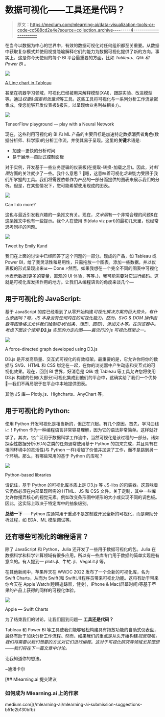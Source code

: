 # 数据可视化——工具还是代码？

> 原文：<https://medium.com/mlearning-ai/data-visualization-tools-or-code-cc588cd2e4e?source=collection_archive---------4----------------------->

在当今以数据为中心的世界中，有效的数据可视化对任何组织都至关重要。从数据中获取复杂模式并使用视觉隐喻解释它们的能力为数据可视化提供了新的方向。事实上，这是你今天使用的每个 BI 平台最重要的方面，比如 *Tableau、Qlik 和 Power BI* 。

![](img/021a4f7a73fba1aec0be66ac7495eef7.png)

[A Line chart in Tableau](https://www.tableau.com/data-insights/reference-library/visual-analytics/charts/line-charts)

甚至在机器学习领域，可视化已经被用来解释模型(XAI)、跟踪实验、改进模型等。通过*权重&偏差和张量流*等工具。这些工具将可视化与一系列分析工作流紧密集成，使您能够开发仪表板&报告，以呈现给业务利益相关方。

![](img/42f887a763343b3e0b2df24639b8f1e6.png)

TensorFlow playground — play with a Neural Network

现在，这些利用可视化的 BI 和 ML 产品的主要目标是加速特定数据消费者角色(数据分析师、科学家)的分析工作流，并使其易于呈现。这里的**关键**术语是:

*   加速—更快的分析时间
*   易于展示—自助式控制面板

对于实例，开发基于一些业务逻辑的仪表板(在提取-转换-加载之后)。因此，对*制图*方面的关注就少了一些。我什么意思？🤔嗯，这意味着可视化*定制*能力受限于我们所掌握的工具。我们将需要依赖作为产品的一部分而提供的图表来展示我们的分析。但是，在某些情况下，您可能希望使用现成的图表。

![](img/36983254f43d4b7c41a26686ade45b44.png)

Can I do more?

这也与最近引发我兴趣的一条推文有关。现在，*艾米丽*有一个非常合理的问题&在这条推文中也有一些提示。我个人在使用 BI(data viz part)的最初几天里，也经常思考同样的问题。

![](img/518b5cb3efda140d5a534214accdc935.png)

Tweet by Emily Kund

我们在上面的讨论中已经回答了这个问题的一部分。现成的产品，如 Tableau 或 Power BI，给了我灵活性和易用性，只需拖放一个图表，添加一些数据，并以仪表板的形式呈现出来📊— Done ⚡️然而，如果我想在一个完全不同的图表中可视化地表示数据(更多的变量，直观的 UI 体验，等等。)，我可能需要对它进行编码。这就是可视化库发挥作用的地方。让我们从编程语言的角度来谈几个—

## 用于可视化的 JavaScript:

基于 JavaScript 的库已经看到了从零开始构建*可视化解决方案的巨大势头。有什么原因吗？嗯，JS 本身没有任何内在的可视化能力。然而，SVG & DOM 操作函数等图像格式允许我们绘制形状(线条、矩形、圆形)、添加文本等。在浏览器中。考虑下面这个使用 **D3.js** 实现的力定向图——最流行的 js 可视化框架之一。*

![](img/51a58c00593f1af95805281ad46ce969.png)

A force-directed graph developed using D3.js

D3.js 是开发高质量、交互式可视化的有效框架。最重要的是，它允许你将你的数据与 SVG、HTML 和 CSS 绑定在一起，在你的浏览器中产生动态和交互式的可视化效果。现在，回到 BI 世界，好消息是 Qlik 或 Tableau 等工具允许您将使用 D3.js 构建的任何(大部分)可视化集成到他们的平台中，这确实给了我们一个优势🚀—我们不再局限于在平台中本地提供图表。

其他 JS 库— Plotly.js、Highcharts、AnyChart 等。

## 用于可视化的 Python:

使用 Python 开发可视化是相当新的，但正在兴起。有几个原因。首先，学习曲线📈！Python 作为一种编程语言非常容易理解，因为它的语法非常简单。这样就好学了。其次，它广泛用于数据科学工作流中，当然可视化是该过程的一部分。诸如探索性数据分析(EDA)之类的任务通常使用基于 Python 的包来完成，并且具有在相同环境中的灵活性(与 Python 一样)增加了价值并加速了工作，而不是跳到另一个环境。那么，有哪些常用的基于 Python 的库呢？

![](img/9f5eae829fccf765a00c674090c9cbf0.png)

Python-based libraries

请记住，基于 Python 的可视化库本质上是 D3.js 等 JS-libs 的包装器。这意味着它仍然必须在内部呈现所需的 HTML、JS 和 CSS 文件。关于定制，其中一些库允许你摆弄核心的视觉元素。例如改变条形图中矩形的大小或实现不同的调色板。因此，这实际上取决于特定库中的抽象级别。

**总结一下**——Python 库通常用于重点不是定制或开发全新的可视化，而是帮助分析过程，如 EDA、ML 模型调试等。

## 还有哪些可视化的编程语言？

除了 JavaScript 和 Python，Julia 还开发了一些用于数据可视化的包。Julia 在数据科学和科学计算领域有很多应用，所以有一些库专门用于数据的简单实现是有意义的。有人提到— plots.jl、牛虻. jl、VegaLit.jl 等。

在其他新闻中，苹果昨天在 WWDC 2022 发布了一个全新的可视化库，名为 Swift Charts，从而为 Swift(和 SwiftUI)程序员带来可视化功能。这将有助于带来你今天在 Apple Watch(睡眠追踪器，健身)，iPhone & Mac(屏幕时间)等基于苹果的产品上获得的同样的可视化体验。

![](img/6359f0ba4fbaa91cdeb42dd19effdb2e.png)

Apple — Swift Charts

为了结束我们的讨论，让我们回到问题— **工具还是代码？**

Tableau 和 Power BI 等工具使我们能够轻松构建具有拖放功能的自助式仪表盘，最终有助于加快分析工作流程。然而，如果我们的重点是从头开始构建*视觉隐喻，我们将需要以我们想要的方式对它们进行编程。这对于可视化研究等领域尤其理想——我们将在下一篇文章中讨论。*

让我知道你的想法。

~迪潘卡尔

[](/mlearning-ai/mlearning-ai-submission-suggestions-b51e2b130bfb) [## Mlearning.ai 提交建议

### 如何成为 Mlearning.ai 上的作家

medium.com](/mlearning-ai/mlearning-ai-submission-suggestions-b51e2b130bfb)